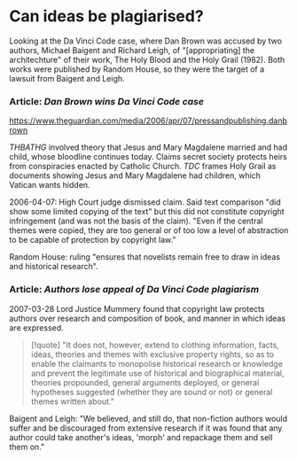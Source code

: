 # Can ideas be plagiarised?

Looking at the Da Vinci Code case, where Dan Brown was accused by two authors, Michael Baigent and Richard Leigh, of "\[appropriating] the architechture" of their work, The Holy Blood and the Holy Grail (1982). Both works were published by Random House, so they were the target of a lawsuit from Baigent and Leigh.

### Article: *Dan Brown wins Da Vinci Code case*
https://www.theguardian.com/media/2006/apr/07/pressandpublishing.danbrown

*THBATHG* involved theory that Jesus and Mary Magdalene married and had child, whose bloodline continues today. Claims secret society protects heirs from conspiracies enacted by Catholic Church. *TDC* frames Holy Grail as documents showing Jesus and Mary Magdalene had children, which Vatican wants hidden.

2006-04-07: High Court judge dismissed claim. Said text comparison "did show some limited copying of the text" but this did not constitute copyright infringement (and was not the basis of the claim). "Even if the central themes were copied, they are too general or of too low a level of abstraction to be capable of protection by copyright law."

Random House: ruling "ensures that novelists remain free to draw in ideas and historical research".

### Article: *Authors lose appeal of Da Vinci Code plagiarism*
2007-03-28 Lord Justice Mummery found that copyright law protects authors over research and composition of book, and manner in which ideas are expressed. 

> [!quote]
> "It does not, however, extend to clothing information, facts, ideas, theories and themes with exclusive property rights, so as to enable the claimants to monopolise historical research or knowledge and prevent the legitimate use of historical and biographical material, theories propounded, general arguments deployed, or general hypotheses suggested (whether they are sound or not) or general themes written about."

Baigent and Leigh: "We believed, and still do, that non-fiction authors would suffer and be discouraged from extensive research if it was found that any author could take another's ideas, 'morph' and repackage them and sell them on."
